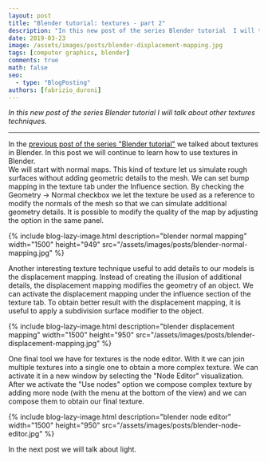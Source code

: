 ```yaml
---
layout: post
title: "Blender tutorial: textures - part 2"
description: "In this new post of the series Blender tutorial  I will talk other about textures techniques."
date: 2019-03-23
image: /assets/images/posts/blender-displacement-mapping.jpg
tags: [computer graphics, blender]
comments: true
math: false
seo:
  - type: "BlogPosting"
authors: [fabrizio_duroni] 
---
```


*In this new post of the series Blender tutorial I will talk about other textures techniques.*

---

In the [previous post of the series "Blender tutorial"](/2019/03/22/blender-tutorial-8-textures-part-1.html) we talked about textures in Blender. In this post we will continue to learn how to use textures in Blender.  
We will start with normal maps. This kind of texture let us simulate rough surfaces without adding geometric
 details to the mesh. We can set bump mapping in the texture tab under the Influence section. By checking the 
 Geometry -> Normal checkbox we let the texture be used as a reference to modify the normals of the mesh so that we 
 can simulate additional geometry details. It is possible to modify the quality of the map by adjusting the option in
  the same panel.

{% include blog-lazy-image.html description="blender normal mapping" width="1500" height="949" src="/assets/images/posts/blender-normal-mapping.jpg" %}
  
Another interesting texture technique useful to add details to our models is the displacement mapping. Instead of 
creating the illusion of additional details, the displacement mapping modifies the geometry of an object. We can 
activate the displacement mapping under the influence section of the texture tab. To obtain better result with the 
displacement mapping, it is useful to apply a subdivision surface modifier to the object.

{% include blog-lazy-image.html description="blender displacement mapping" width="1500" height="950" src="/assets/images/posts/blender-displacement-mapping.jpg" %}

One final tool we have for textures is the node editor. With it we can join multiple textures into a single one to 
obtain a more complex texture. We can activate it in a new window by selecting the "Node Editor" visualization. After
 we activate the "Use nodes" option we compose complex texture by adding more node (with the menu at the bottom of 
 the view) and we can compose them to obtain our final texture.

{% include blog-lazy-image.html description="blender node editor" width="1500" height="950" src="/assets/images/posts/blender-node-editor.jpg" %}

In the next post we will talk about light.
